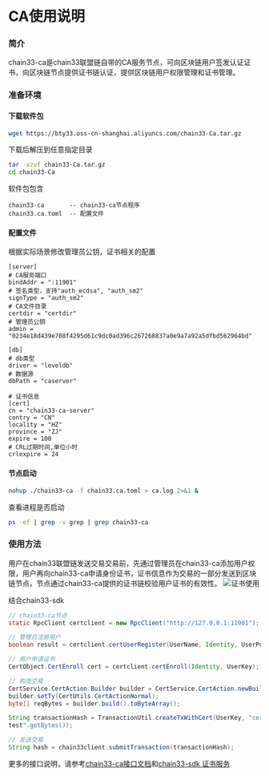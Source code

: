 # CA使用说明

### 简介
chain33-ca是chain33联盟链自带的CA服务节点，可向区块链用户签发认证证书，向区块链节点提供证书链认证，提供区块链用户权限管理和证书管理。

### 准备环境

#### 下载软件包
```bash
wget https://bty33.oss-cn-shanghai.aliyuncs.com/chain33-Ca.tar.gz
```

下载后解压到任意指定目录
```bash
tar -xzvf chain33-Ca.tar.gz 
cd chain33-Ca
```

软件包包含
```text
chain33-ca       -- chain33-ca节点程序
chain33.ca.toml  -- 配置文件
```

#### 配置文件
根据实际场景修改管理员公钥，证书相关的配置
```text
[server]
# CA服务端口
bindAddr = ":11901"
# 签名类型，支持"auth_ecdsa", "auth_sm2"
signType = "auth_sm2"
# CA文件目录
certdir = "certdir"
# 管理员公钥
admin = "0234e18d439e708f4295d61c9dc0ad396c267268837a0e9a7a92a5dfbd562964bd"

[db]
# db类型
driver = "leveldb"
# 数据源
dbPath = "caserver"

# 证书信息
[cert]
cn = "chain33-ca-server"
contry = "CN"
locality = "HZ"
province = "ZJ"
expire = 100
# CRL过期时间,单位小时
crlexpire = 24
```

#### 节点启动
```bash
nohup ./chain33-ca -f chain33.ca.toml > ca.log 2>&1 &
```

查看进程是否启动
```bash
ps -ef | grep -v grep | grep chain33-ca
```


### 使用方法
用户在chain33联盟链发送交易交易前，先通过管理员在chain33-ca添加用户权限，用户再向chain33-ca申请身份证书，证书信息作为交易的一部分发送到区块链节点，节点通过chain33-ca提供的证书链校验用户证书的有效性。
![证书使用](https://public.zhaobi.tech/web/storage/upload/20200910/890cec56a90a7cb4f5fb2758d3368934.png)

结合chain33-sdk

```java
// chain33-ca节点
static RpcClient certclient = new RpcClient("http://127.0.0.1:11901");

// 管理员注册用户
boolean result = certclient.certUserRegister(UserName, Identity, UserPub, AdminKey);

// 用户申请证书
CertObject.CertEnroll cert = certclient.certEnroll(Identity, UserKey);

// 构造交易
CertService.CertAction.Builder builder = CertService.CertAction.newBuilder();
builder.setTy(CertUtils.CertActionNormal);
byte[] reqBytes = builder.build().toByteArray();

String transactionHash = TransactionUtil.createTxWithCert(UserKey, "cert", reqBytes, SignType.SM2, cert.getCert(), "ca 
test".getBytes());

// 发送交易
String hash = chain33client.submitTransaction(transactionHash);
```

更多的接口说明，请参考[chain33-ca接口文档](https://github.com/33cn/chain33-ca/blob/master/README.md)和[chain33-sdk 证书服务](https://github.com/33cn/chain33-sdk-java/blob/master/%E8%81%94%E7%9B%9F%E9%93%BE%E6%8E%A5%E5%8F%A3%E8%AF%B4%E6%98%8E.md#%E8%AF%81%E4%B9%A6%E6%9C%8D%E5%8A%A1%E6%8E%A5%E5%8F%A3)